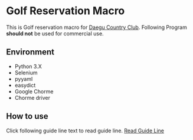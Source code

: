 # Golf Reservation Macro
This is Golf reservation macro for  [Daegu Country Club](https://www.daegucc.co.kr).
Following Program **should not** be used for commercial use.

## Environment

- Python 3.X
- Selenium
- pyyaml
- easydict
- Google Chorme
- Chorme driver

## How to use

Click following guide line text to read guide line.
[Read Guide Line](https://woozlabs.notion.site/CC-0aa8327663d8475cbb5a27b646ae963b)
